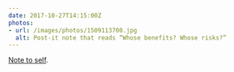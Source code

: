 ```yaml
---
date: 2017-10-27T14:15:00Z
photos:
- url: /images/photos/1509113700.jpg
  alt: Post-it note that reads “Whose benefits? Whose risks?”
---
```

[Note to self](https://ethanmarcotte.com/wrote/seven-into-seven/).
